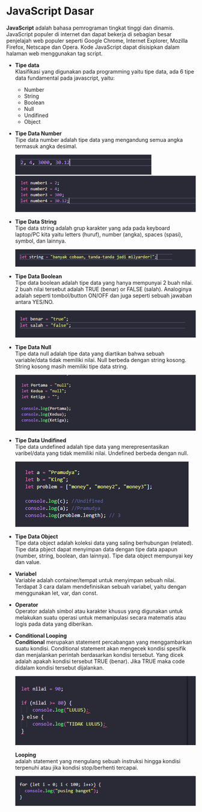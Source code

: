 # JavaScript Dasar
**JavaScript** adalah bahasa pemrograman tingkat tinggi dan dinamis. JavaScript populer di internet dan dapat bekerja di sebagian besar penjelajah web populer seperti Google Chrome, Internet Explorer, Mozilla Firefox, Netscape dan Opera. Kode JavaScript dapat disisipkan dalam halaman web menggunakan tag script.<br>

- **Tipe data**<br>
Klasifikasi yang digunakan pada programming yaitu tipe data, ada 6 tipe data fundamental pada javascript, yaitu:<br>
  - Number
  - String
  - Boolean
  - Null
  - Undifined
  - Object

- **Tipe Data Number**<br>
  Tipe data number adalah tipe data yang mengandung semua angka termasuk angka desimal.<br>

  ![tipe data](td-number1.png)<br>
  ![tipe data](td-number2.png)<br>

- **Tipe Data String**<br>
Tipe data string adalah grup karakter yang ada pada keyboard laptop/PC kita yaitu letters (huruf), number (angka), spaces (spasi), symbol, dan lainnya.<br>
  
   ![tipe data](td-string.png)<br>

- **Tipe Data Boolean**<br>
Tipe data boolean adalah tipe data yang hanya mempunyai 2 buah nilai. 2 buah nilai tersebut adalah TRUE (benar) or FALSE (salah). Analoginya adalah seperti tombol/button ON/OFF dan juga seperti sebuah jawaban antara YES/NO.<br>

  ![tipe data](td-boolean.png)<br>
  
- **Tipe Data Null**<br>
Tipe data null adalah tipe data yang diartikan bahwa sebuah variable/data tidak memiliki nilai. Null berbeda dengan string kosong. String kosong masih memiliki tipe data string.<br>

  ![tipe data](td-null.png)<br>

- **Tipe Data Undifined**<br>
Tipe data undefined adalah tipe data yang merepresentasikan varibel/data yang tidak memiliki nilai. Undefined berbeda dengan null.<br>

  ![tipe data](td-undifined.png)


- **Tipe Data Object**<br>
Tipe data object adalah koleksi data yang saling berhubungan (related). Tipe data pbject dapat menyimpan data dengan tipe data apapun (number, string, boolean, dan lainnya). Tipe data object mempunyai key dan value. <br>

- **Variabel**<br>
Variable adalah container/tempat untuk menyimpan sebuah nilai. Terdapat 3 cara dalam mendefinisikan sebuah variabel, yaitu dengan menggunakan let, var, dan const.<br>

- **Operator**<br>
Operator adalah simbol atau karakter khusus yang digunakan untuk melakukan suatu operasi untuk memanipulasi secara matematis atau logis pada data yang diberikan.<br>

- **Conditional Looping**<br>
**Conditional** merupakan statement percabangan yang menggambarkan suatu kondisi. Conditional statement akan mengecek kondisi spesifik dan menjalankan perintah berdasarkan kondisi tersebut. Yang dicek adalah apakah kondisi tersebut TRUE (benar). Jika TRUE maka code didalam kondisi tersebut dijalankan.<br>

  ![conditional](conditional.png)<br>

  **Looping**<br>
   adalah statement yang mengulang sebuah instruksi hingga kondisi terpenuhi atau jika kondisi stop/berhenti tercapai. <br>

  ![looping](looping.png)